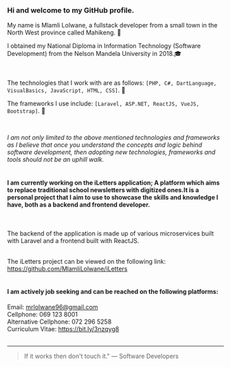 ### Hi and welcome to my GitHub profile.



My name is Mlamli Lolwane, a fullstack developer from a small town in the North West province called Mahikeng. :wave:

I obtained my National Diploma in Information Technology (Software Development) from the Nelson Mandela University in 2018.:mortar_board:

<br/>

The technologies that I work with are as follows: `[PHP, C#, DartLanguage, VisualBasics, JavaScript, HTML, CSS]`. :hammer:


The frameworks I use include: `[Laravel, ASP.NET, ReactJS, VueJS, Bootstrap]`. :wrench:

<br/>

*I am not only limited to the above mentioned technologies and frameworks as I believe that once you understand
the concepts and logic behind software development, then adopting new technologies, frameworks and tools should not be an uphill walk.* <br/><br/>

#### I am currently working on the iLetters application; A platform which aims to replace traditional school newsletters with digitized ones.It is a personal project that I aim to use to showcase the skills and knowledge I have, both as a backend and frontend developer. 

<br/>

The backend of the application is made up of various microservices built with Laravel and a frontend built with ReactJS. <br/><br/>

The iLetters project can be viewed on the following link: https://github.com/MlamliLolwane/iLetters <br/> <br/>

#### I am actively job seeking and can be reached on the following platforms:

Email: mrlolwane96@gmail.com <br/>
Cellphone: 069 123 8001 <br/>
Alternative Cellphone: 072 296 5258 <br/>
Curriculum Vitae: https://bit.ly/3nzqyg8 <br/> <br/>

---

> If it works then don't touch it." 
— Software Developers
